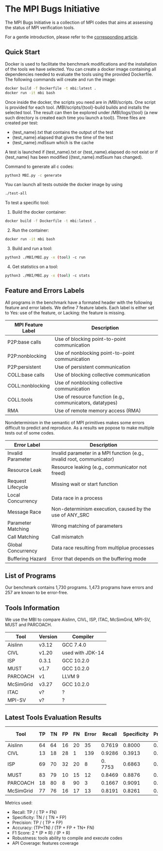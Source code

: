 # The MPI Bugs Initiative

The MPI Bugs Initiative is a collection of MPI codes that aims at assessing the status of MPI verification tools.

For a gentle introduction, please refer to the [corresponding article](https://hal.archives-ouvertes.fr/hal-03474762).

## Quick Start

Docker is used to facilitate the benchmark modifications and the installation of the tools we have selected.
You can create a docker image containing all dependencies needed to evaluate the tools using the provided Dockerfile.
The following commands will create and run the image:
```bash
docker build -f Dockerfile -t mbi:latest .
docker run -it mbi bash 
```

Once inside the docker, the scripts you need are in /MBI/scripts. One script is provided for each tool. /MBI/scripts/{tool}-build builds and installs the selected tool.
The result can then be explored under /MBI/logs/{tool} (a new such directory is created each time you launch a tool)). 
Three files are created per test: 
- {test_name}.txt that contains the output of the test 
- {test_name}.elapsed that gives the time of the test
- {test_name}.md5sum which is the cache

A test is launched if {test_name}.txt or {test_name}.elapsed do not exist or if {test_name} has been modified ({test_name}.md5sum has changed).

Command to generate all c codes:
```bash
python3 MBI.py -c generate
```

You can launch all tests outside the docker image by using
```bash
./test-all
```

To test a specific tool:
1. Build the docker container: 
```bash 
docker build -f Dockerfile -t mbi:latest .
 ```
2. Run the container: 
```bash
docker run -it mbi bash
 ```
3. Build and run a tool: 
```bash
python3 ./MBI/MBI.py -x (tool) -c run 
```
4. Get statistics on a tool:
```bash
python3 ./MBI/MBI.py -x (tool) -c stats 
```

## Feature and Errors Labels

All programs in the benchmark have a formated header with the following feature and error labels.
We define 7 feature labels. Each label is either set to Yes: use of the feature, or
Lacking: the feature is missing.


MPI Feature Label | Description 
 -----------------|--------------------
 P2P:base calls | Use of blocking point-to-point communication  
 P2P:nonblocking  | Use of nonblocking point-to-point communication 
 P2P:persistent | Use of persistent communication 
 COLL:base calls  | Use of blocking collective communication  
 COLL:nonblocking | Use of nonblocking collective communication 
 COLL:tools| Use of resource function (e.g., communicators, datatypes) 
 RMA   | Use of remote memory access (RMA)  



Nondeterminism in the semantic of MPI primitives makes some errors difficult to predict and reproduce. As a results we popose to make multiple tests out of some codes.



 Error Label |  Description
 ------------|--------------------
 Invalid Parameter | Invalid parameter in a MPI function (e.g., invalid root, communicator)
 Resource Leak | Resource leaking (e.g., communicator not freed)
 Request Lifecycle | Missing wait or start function
 Local Concurrency | Data race in a process
 Message Race | Non-determinism execution, caused by the use of ANY_SRC
 Parameter Matching | Wrong matching of parameters
 Call Matching | Call mismatch
 Global Concurrency | Data race resulting from multiplue processes
 Buffering Hazard | Error that depends on the buffering mode



## List of Programs

Our benchmark contains 1,730 programs.
1,473 programs have errors and 257 are known to be error-free.



## Tools Information

We use the MBI to compare Aislinn, CIVL, ISP, ITAC, McSimGrid, MPI-SV, MUST and PARCOACH.


Tool | Version | Compiler 
-----|---------|---------
Aislinn | v3.12 | GCC 7.4.0
CIVL | v1.20 | used with JDK-14
ISP | 0.3.1 | GCC 10.2.0
MUST | v1.7 | GCC 10.2.0
PARCOACH | v1 | LLVM 9
McSimGrid | v3.27 |  GCC 10.2.0
ITAC | v? | ?
MPI-SV | v? | ?


## Latest Tools Evaluation Results

 
Tool   	| TP | TN | FP | FN | Error | Recall | Specificity | Precision | Accurracy | F1 Score  
--------|----|----|----|----|-------|--------|-------------|-----------|-----------|---------
Aislinn | 64 | 64 | 16 | 20 | 35 | 0.7619 | 0.8000 | 0.8000 | 0.7805 | 0.7805
CIVL | 13 | 18 | 28 | 1 | 139 | 0.9286 | 0.3913 | 0.3171 | 0.5167 | 0.4727
ISP | 69 | 70 | 32 | 20 | 8  | 0. 7753 | 0.6863 | 0.6832 | 0.7277 | 0.7263 
 MUST | 83 | 79 | 10 | 15 | 12 | 0.8469 | 0.8876 | 0.8925 | 0.8663 | 0.8691
PARCOACH | 18 | 80 | 8 | 90 | 3 | 0.1667 | 0.9091 | 0.6923 |0.5000 | 0.287
McSimGrid | 77 | 76 | 16 | 17 | 13 | 0.8191 | 0.8261 | 0.8280 | 0.8226 | 0.8235 


Metrics used: 
- Recall: TP / ( TP + FN) 
- Specificity: TN / ( TN + FP)
- Precision: TP / ( TP + FP)
- Accuracy: (TP+TN) / (TP + FP + TN+ FN)
- F1 Score: 2 * (P * R) / (P + R)
- Robustness: tools ability to compile and execute codes 
- API Coverage: features coverage
